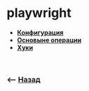 # playwright

* **<a href="./pages/configurations/readme.md">Конфигурация</a>**
* **<a href="./pages/operations/readme.md">Основыне операции</a>**
* **<a href="./pages/hooks/readme.md">Хуки</a>**

<br>

### ⟵ **<a href="../../readme.md">Назад</a>**